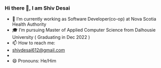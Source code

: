 ### Hi there 👋, I am Shiv Desai

- 💼 I’m currently working as Software Developer(co-op) at Nova Scotia Health Authority
- 🎓 I’m pursuing Master of Applied Computer Science from Dalhousie University ( Graduating in Dec 2022 )
- 📫 How to reach me: <li>shivdesai612@gmail.com<li>
- 😄 Pronouns: He/Him
